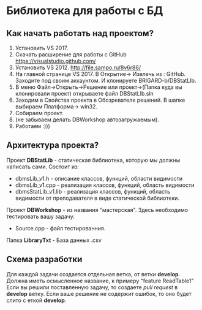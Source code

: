 # Библиотека для работы с БД
## Как начать работать над проектом?
1. Установить  VS 2017.
2. Скачать расширение для работы с GitHub https://visualstudio.github.com/
3. Установить VS 2012. http://file.sampo.ru/8v6r86/
4. На главной странице VS 2017. В Открытие-> Извлечь из : GitHub. Заходите под своим аккаунтом. И клонируете BRIGARD-b/DBStatLIb.
5. В меню Файл->Открыть->Решение или проект->(Папка куда вы клонировали проект) открываете файл DBStatLIb.sln
6. Заходим в Свойства проекта в Обозревателе решений. В шапке выбираем Платформа-> win32.
7. Собираем проект.
8. (не забываем делать DBWorkshop автозагружаемым).
9. Работаем :)))
## Архитектура проекта?

Проект **DBStatLib** - статическая библиотека, которую мы должны написать сами.
Состоит из:
- dbmsLib_v1.h - описание классов, функций, области видимости
- dbmsLib_v1.cpp - реализация классов, функций, область видимости
- dbmsStatLib_v1.lib - реализация классов, функций, область видимости от преподавателя в виде статической библиотеки.

Проект **DBWorkshop** - из названия "мастерская". Здесь необходимо тестировать вашу задачу.
- Source.cpp - файл тестированния.

Папка **LibraryTxt** - База данных .csv

## Схема разработки

Для каждой задачи создается отдельная ветка, от ветки **develop**. Должна иметь осмысленное название, к примеру "feature ReadTable1"
Если вы решили поставленную задачу, то создаете *pull request* в **develop** ветку. Если ваше решение не содержит ошибок, то оно будет слито с еткой **develop**.

